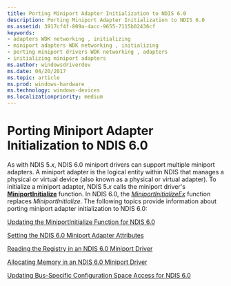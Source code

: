 ```yaml
---
title: Porting Miniport Adapter Initialization to NDIS 6.0
description: Porting Miniport Adapter Initialization to NDIS 6.0
ms.assetid: 3917cf4f-809a-4acc-9655-7115b02436cf
keywords:
- adapters WDK networking , initializing
- miniport adapters WDK networking , initializing
- porting miniport drivers WDK networking , adapters
- initializing miniport adapters
ms.author: windowsdriverdev
ms.date: 04/20/2017
ms.topic: article
ms.prod: windows-hardware
ms.technology: windows-devices
ms.localizationpriority: medium
---
```


# Porting Miniport Adapter Initialization to NDIS 6.0





As with NDIS 5.*x*, NDIS 6.0 miniport drivers can support multiple miniport adapters. A miniport adapter is the logical entity within NDIS that manages a physical or virtual device (also known as a physical or virtual adapter). To initialize a miniport adapter, NDIS 5.*x* calls the miniport driver's [**MiniportInitialize**](https://msdn.microsoft.com/library/windows/hardware/ff550472) function. In NDIS 6.0, the [*MiniportInitializeEx*](https://msdn.microsoft.com/library/windows/hardware/ff559389) function replaces *MiniportInitialize*. The following topics provide information about porting miniport adapter initialization to NDIS 6.0:

[Updating the MiniportInitialize Function for NDIS 6.0](updating-the-miniportinitialize-function-for-ndis-6-0.md)

[Setting the NDIS 6.0 Miniport Adapter Attributes](setting-the-ndis-6-0-miniport-adapter-attributes.md)

[Reading the Registry in an NDIS 6.0 Miniport Driver](reading-the-registry-in-an-ndis-6-0-miniport-driver.md)

[Allocating Memory in an NDIS 6.0 Miniport Driver](allocating-memory-in-an-ndis-6-0-miniport-driver.md)

[Updating Bus-Specific Configuration Space Access for NDIS 6.0](updating-bus-specific-configuration-space-access-for-ndis-6-0.md)

 

 





